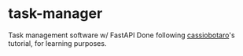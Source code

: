 # task-manager
Task management software w/ FastAPI
Done following [cassiobotaro](https://github.com/cassiobotaro/do_zero_a_implantacao/)'s tutorial, for learning purposes.
